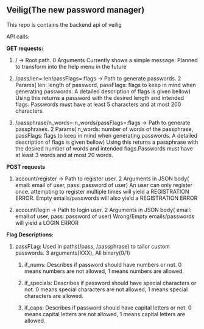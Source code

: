 ## Veilig(The new password manager)

This repo is contains the backend api of veilig

API calls:

**GET requests:**

1. / -> Root path. 0 Arguments 
Currently shows a simple message. Planned to transform into the help menu in the future

2. /pass/len=:len/passFlags=:flags -> Path to generate passwords. 2 Params( len: length of password, passFlags: flags to keep in mind when generating passwords. A detailed description of flags is given bellow)
Using this returns a password with the desired length and intended flags. Passwords must have at least 5 characters and at most 200 characters.

3. /passphrase/n_words=:n_words/passFlags=:flags -> Path to generate passphrases. 2 Params( n_words: number of words of the passphrase, passFlags: flags to keep in mind when generating passwords. A detailed description of flags is given bellow)
Using this returns a passphrase with the desired number of words and intended flags.Passwords must have at least 3 words and at most 20 words.

**POST requests**

1. account/register -> Path to register user. 2 Arguments in JSON body( email: email of user, pass: password of user)
An user can only register once. attempting to register multiple times will yield a REGISTRATION ERROR.
Empty emails/passwords will also yield a REGISTRATION ERROR

2. account/login -> Path to login user. 2 Arguments in JSON body( email: email of user, pass: password of user)
Wrong/Empty emails/passwords will  yield a LOGIN ERROR


**Flag Descriptions:**
    
1. passFLag: Used in paths(/pass, /passphrase) to tailor custom passwords. 3 arguments(XXX), All binary(0/1)

    1. if_nums: Describes if password should have numbers or not. 0 means numbers are not allowed, 1 means numbers are allowed.

    2. if_specials: Describes if password should have special characters or not. 0 means special characters are not allowed, 1 means special characters are allowed.

    3. if_caps: Describes if password should have capital letters or not. 0 means capital letters are not allowed, 1 means capital letters are allowed.